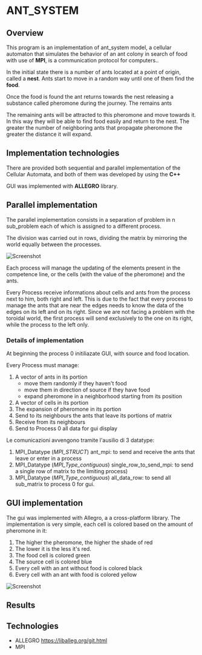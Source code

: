 # ANT_SYSTEM
    
## Overview
This program is an implementation of ant_system model, a cellular automaton that simulates the behavior of an ant colony in search of food with use of **MPI**, is a communication protocol for computers..


In the initial state there is a number of ants located at a point of origin, called a **nest**.
Ants start to move in a random way until one of them find the **food**.


Once the food is found the ant returns towards the nest releasing a substance called pheromone during the journey. The remains ants

The remaining ants will be attracted to this pheromone and move towards it. In this way they will be able to find food easily and return to the nest. The greater the number of neighboring ants that propagate pheromone the greater the distance it will expand.

## Implementation technologies
There are provided both sequential and parallel implementation of the Cellular Automata, and both of them was developed by using the **C++**

GUI was implemented with **ALLEGRO** library.

## Parallel implementation

The parallel implementation consists in a separation of problem in n sub_problem 
each of which is assigned to a different process.

The division was carried out in rows, dividing the matrix by mirroring the world equally between the processes.

![Screenshot](https://github.com/GB1609/AntSystem/blob/master/readme_img/subdivision.jpg)

Each process will manage the updating of the elements present in the competence line, or the cells (with the value of the pheromone) and the ants.

Every Process receive informations about cells and ants from the process next to him, both right and left.
This is due to the fact that every process to manage the ants that are near the edges needs to know the data of the edges on its left and on its right. Since we are not facing a problem with the toroidal world, the first process will send exclusively to the one on its right, while the process to the left only.

### Details of implementation

At beginning the process 0 initiliazate GUI, with source and food location.

Every Process must manage:
1. A vector of ants in its portion
    * move them randomly if they haven't food
    * move them in direction of source if they have food
    * expand pheromone in a neighborhood starting from its position
1. A vector of cells in its portion
1. The expansion of pheromone in its portion
1. Send to its neighbours the ants that leave its portions of matrix
1. Receive from its neighbours 
1. Send to Process 0 all data for gui display

Le comunicazioni avvengono tramite l'ausilio di 3 datatype:
1. MPI_Datatype (*MPI_STRUCT*) ant_mpi: to send and receive the ants that leave or enter in a process
1. MPI_Datatype (*MPI_Type_contiguous*) single_row_to_send_mpi: to send a single row of matrix to the limiting process)
1. MPI_Datatype (*MPI_Type_contiguous*) all_data_row: to send all sub_matrix to process 0 for gui.

## GUI implementation
The gui was implemented with Allegro, a a cross-platform library. 
The implementation is very simple, each cell is colored based on the amount of pheromone in it:
1. The higher the pheromone, the higher the shade of red
1. The lower it is the less it's red.
1. The food cell is colored green
1. The source cell is colored blue
1. Every cell with an ant without food is colored black
1. Every cell with an ant with food is colored yellow

![Screenshot](https://github.com/GB1609/AntSystem/blob/master/readme_img/image0.png)


## Results



## Technologies

* ALLEGRO https://liballeg.org/git.html
* MPI
